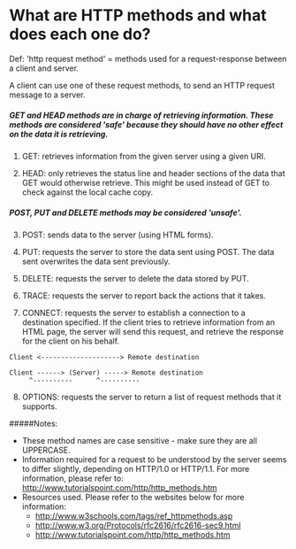 # What are HTTP methods and what does each one do?

Def: 'http request method' = methods used for a request-response between a client and server.

A client can use one of these request methods, to send an HTTP request message to a server.

##### GET and HEAD methods are in charge of retrieving information. These methods are considered 'safe' because they should have no other effect on the data it is retrieving.

1) GET: retrieves information from the given server using a given URI.

2) HEAD: only retrieves the status line and header sections of the data that GET would otherwise retrieve. This might be used instead of GET to check against the local cache copy.

##### POST, PUT and DELETE methods may be considered 'unsafe'.

3) POST: sends data to the server (using HTML forms).

4) PUT: requests the server to store the data sent using POST. The data sent overwrites the data sent previously.

5) DELETE: requests the server to delete the data stored by PUT.

6) TRACE: requests the server to report back the actions that it takes.

7) CONNECT: requests the server to establish a connection to a destination specified. If the client tries to retrieve information from an HTML page, the server will send this request, and retrieve the response for the client on his behalf.

```
Client <--------------------> Remote destination

Client ------> (Server) -----> Remote destination
     ^----------      ^----------  
```
8) OPTIONS: requests the server to return a list of request methods that it supports.


#####Notes:
- These method names are case sensitive - make sure they are all UPPERCASE.
- Information required for a request to be understood by the server seems to differ slightly, depending on HTTP/1.0 or HTTP/1.1. For more information, please refer to: http://www.tutorialspoint.com/http/http_methods.htm
- Resources used. Please refer to the websites below for more information:
  - http://www.w3schools.com/tags/ref_httpmethods.asp
  - http://www.w3.org/Protocols/rfc2616/rfc2616-sec9.html
  - http://www.tutorialspoint.com/http/http_methods.htm
